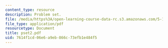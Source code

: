 ```yaml
---
content_type: resource
description: Problem set.
file: /media/https%3A/open-learning-course-data-rc.s3.amazonaws.com/5-13-organic-chemistry-ii-fall-2006/7614f1cd06e6a9eb866c73efb1e484f5_pset2.pdf
file_type: application/pdf
resourcetype: Document
title: pset2.pdf
uid: 7614f1cd-06e6-a9eb-866c-73efb1e484f5
---
```

